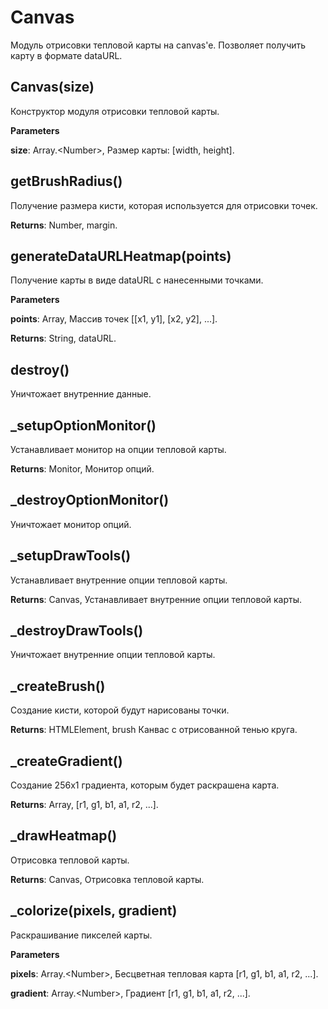 Canvas
===

Модуль отрисовки тепловой карты на canvas'e. Позволяет получить карту в формате dataURL.

Canvas(size) 
-----------------------------
Конструктор модуля отрисовки тепловой карты.

**Parameters**

**size**: Array.&lt;Number&gt;, Размер карты: [width, height].


getBrushRadius() 
-----------------------------
Получение размера кисти, которая используется для отрисовки точек.

**Returns**: Number, margin.

generateDataURLHeatmap(points) 
-----------------------------
Получение карты в виде dataURL с нанесенными точками.

**Parameters**

**points**: Array, Массив точек [[x1, y1], [x2, y2], ...].

**Returns**: String, dataURL.

destroy() 
-----------------------------
Уничтожает внутренние данные.


_setupOptionMonitor() 
-----------------------------
Устанавливает монитор на опции тепловой карты.

**Returns**: Monitor, Монитор опций.

_destroyOptionMonitor() 
-----------------------------
Уничтожает монитор опций.


_setupDrawTools() 
-----------------------------
Устанавливает внутренние опции тепловой карты.

**Returns**: Canvas, Устанавливает внутренние опции тепловой карты.

_destroyDrawTools() 
-----------------------------
Уничтожает внутренние опции тепловой карты.


_createBrush() 
-----------------------------
Создание кисти, которой будут нарисованы точки.

**Returns**: HTMLElement, brush Канвас с отрисованной тенью круга.

_createGradient() 
-----------------------------
Создание 256x1 градиента, которым будет раскрашена карта.

**Returns**: Array, [r1, g1, b1, a1, r2, ...].

_drawHeatmap() 
-----------------------------
Отрисовка тепловой карты.

**Returns**: Canvas, Отрисовка тепловой карты.

_colorize(pixels, gradient) 
-----------------------------
Раскрашивание пикселей карты.

**Parameters**

**pixels**: Array.&lt;Number&gt;, Бесцветная тепловая карта [r1, g1, b1, a1, r2, ...].

**gradient**: Array.&lt;Number&gt;, Градиент [r1, g1, b1, a1, r2, ...].
